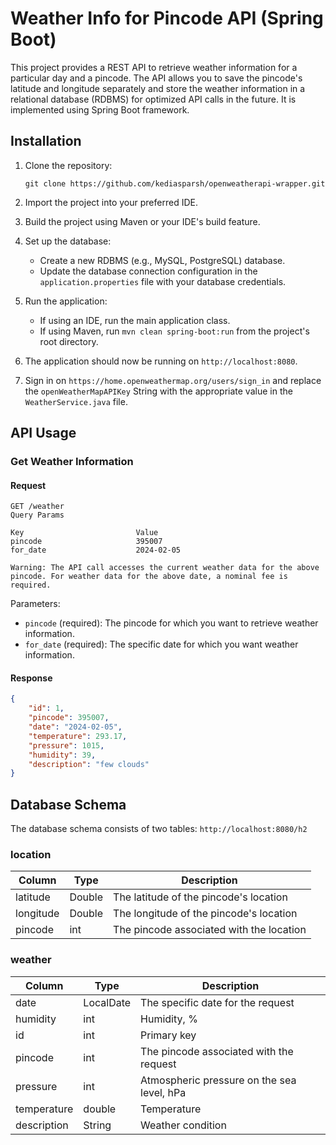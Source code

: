 # Weather Info for Pincode API (Spring Boot)

This project provides a REST API to retrieve weather information for a particular day and a pincode. The API allows you to save the pincode's latitude and longitude separately and store the weather information in a relational database (RDBMS) for optimized API calls in the future. It is implemented using Spring Boot framework.

## Installation

1. Clone the repository:

   ```
   git clone https://github.com/kediasparsh/openweatherapi-wrapper.git
   ```

2. Import the project into your preferred IDE.

3. Build the project using Maven or your IDE's build feature.

4. Set up the database:

   - Create a new RDBMS (e.g., MySQL, PostgreSQL) database.
   - Update the database connection configuration in the `application.properties` file with your database credentials.

5. Run the application:

   - If using an IDE, run the main application class.
   - If using Maven, run `mvn clean spring-boot:run` from the project's root directory.

6. The application should now be running on `http://localhost:8080`.
7. Sign in on `https://home.openweathermap.org/users/sign_in` and replace the `openWeatherMapAPIKey` String with the appropriate value in the `WeatherService.java` file.

## API Usage

### Get Weather Information

#### Request

```
GET /weather
Query Params

Key                         Value
pincode                     395007
for_date                    2024-02-05

Warning: The API call accesses the current weather data for the above pincode. For weather data for the above date, a nominal fee is required.
```

Parameters:
- `pincode` (required): The pincode for which you want to retrieve weather information.
- `for_date` (required): The specific date for which you want weather information.

#### Response

```json
{
    "id": 1,
    "pincode": 395007,
    "date": "2024-02-05",
    "temperature": 293.17,
    "pressure": 1015,
    "humidity": 39,
    "description": "few clouds"
}
```

## Database Schema

The database schema consists of two tables: `http://localhost:8080/h2`

### location

| Column     | Type        | Description                            |
| ---------- | ----------- | -------------------------------------- |
| latitude   | Double       | The latitude of the pincode's location  |
| longitude  | Double       | The longitude of the pincode's location |
| pincode   | int         | The pincode associated with the location|

### weather

| Column        | Type         | Description                                |
| ------------- | ------------ | ------------------------------------------ |
| date       | LocalDate          | The specific date for the request |
| humidity            | int       | Humidity, %                                |
| id  | int         | Primary key    |
| pincode          | int | The pincode associated with the request     |
| pressure          | int | Atmospheric pressure on the sea level, hPa     |
| temperature          | double | Temperature     |
| description          | String | Weather condition     |
